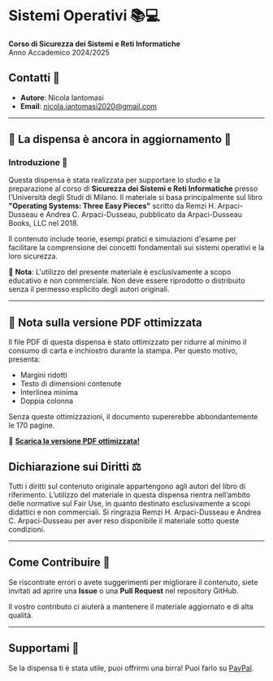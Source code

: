 # Sistemi Operativi 📚💻  
**Corso di Sicurezza dei Sistemi e Reti Informatiche**  
Anno Accademico 2024/2025  

## Contatti 📩  
- **Autore**: Nicola Iantomasi  
- **Email**: nicola.iantomasi2020@gmail.com  

---  
🚧 La dispensa è ancora in aggiornamento 🚧  
---  

### Introduzione 🌟  
Questa dispensa è stata realizzata per supportare lo studio e la preparazione al corso di **Sicurezza dei Sistemi e Reti Informatiche** presso l'Università degli Studi di Milano. Il materiale si basa principalmente sul libro **"Operating Systems: Three Easy Pieces"** scritto da Remzi H. Arpaci-Dusseau e Andrea C. Arpaci-Dusseau, pubblicato da Arpaci-Dusseau Books, LLC nel 2018.  

Il contenuto include teorie, esempi pratici e simulazioni d'esame per facilitare la comprensione dei concetti fondamentali sui sistemi operativi e la loro sicurezza.  

🚨 **Nota**: L'utilizzo del presente materiale è esclusivamente a scopo educativo e non commerciale. Non deve essere riprodotto o distribuito senza il permesso esplicito degli autori originali.

---  

## 📃 Nota sulla versione PDF ottimizzata  
Il file PDF di questa dispensa è stato ottimizzato per ridurre al minimo il consumo di carta e inchiostro durante la stampa. Per questo motivo, presenta:
- Margini ridotti
- Testo di dimensioni contenute
- Interlinea minima
- Doppia colonna

Senza queste ottimizzazioni, il documento supererebbe abbondantemente le 170 pagine.

📄 [**Scarica la versione PDF ottimizzata!**](https://minhaskamal.github.io/DownGit/#/home?url=https://github.com/handshak3/dispensa-sistemi-operativi-unimi/blob/main/main.pdf)  

## Dichiarazione sui Diritti ⚖️  
Tutti i diritti sul contenuto originale appartengono agli autori del libro di riferimento. L’utilizzo del materiale in questa dispensa rientra nell’ambito delle normative sul Fair Use, in quanto destinato esclusivamente a scopi didattici e non commerciali. Si ringrazia Remzi H. Arpaci-Dusseau e Andrea C. Arpaci-Dusseau per aver reso disponibile il materiale sotto queste condizioni.  

---  

## Come Contribuire 🤝  
Se riscontrate errori o avete suggerimenti per migliorare il contenuto, siete invitati ad aprire una **Issue** o una **Pull Request** nel repository GitHub.  

Il vostro contributo ci aiuterà a mantenere il materiale aggiornato e di alta qualità.  

---  

## Supportami 🍺  
Se la dispensa ti è stata utile, puoi offrirmi una birra! Puoi farlo su [PayPal](https://www.paypal.me/omgstudiowav).